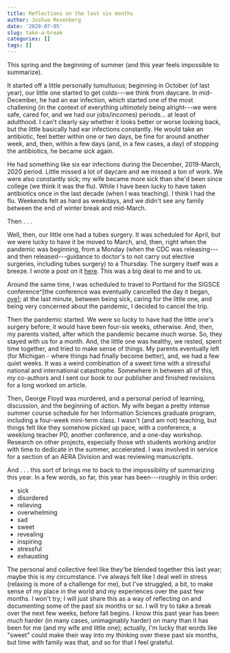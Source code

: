 ```yaml
---
title: Reflections on the last six months
author: Joshua Rosenberg
date: '2020-07-05'
slug: take-a-break
categories: []
tags: []
---
```


This spring and the beginning of summer (and this year feels impossible to
summarize).

It started off a little personally tumultuous; beginning in October (of last
year), our little one started to get colds---we think from daycare. In
mid-December, he had an ear infection, which started one of the most challening
(in the context of everything *ultimately* being alright---we were safe, cared
for, and we had our jobs/incomes) periods... at least of adulthood. I can't
clearly say whether it looks better or worse looking back, but the little
basically had ear infections constantly. He would take an antibiotic, feel
better within one or two days, be fine for around another week, and, then,
within a few days (and, in a few cases, a day) of stopping the antibiotics, he
became sick again.

He had something like six ear infections during the December, 2019-March, 2020
period. Little missed a lot of daycare and we missed a ton of work. We were also
constantly sick; my wife became more sick than she'd been since college (we
think it was the flu). While I have been lucky to have taken antibiotics once in
the last decade (when I was teaching). I think I had the flu. Weekends felt as
hard as weekdays, and we didn't see any family between the end of winter break
and mid-March.

Then . . .

Well, then, our little one had a tubes surgery. It was scheduled for April, but
we were lucky to have it be moved to March, and, then, right when the pandemic
was beginning, from a Monday (when the CDC was releasing---and then
released---guidance to doctor's to not carry out elective surgeries, including
tubes surgery) to a Thursday. The surgery itself was a breeze. I wrote a post on
it [here](https://joshuamrosenberg.com/posts/sickness-and-gratitude/). This was
a big deal to me and to us.

Around the same time, I was scheduled to travel to Portland for the SIGSCE
conference^[the conference was eventually cancelled the day it began,
[oye](https://sigcse2020.sigcse.org/attendees/health-info.html)]; at the last
minute, between being sick, caring for the little one, and being very concerned
about the pandemic, I decided to cancel the trip.

Then the pandemic started. We were so lucky to have had the little one's surgery
before; it would have been four-six weeks, otherwise. And, then, my parents
visited, after which the pandemic became much worse. So, they stayed with us for
a month. And, the little one was healthy, we rested, spent time together, and
tried to make sense of things. My parents eventually left (for Michigan - where
things had finally become better), and, we had a few quiet weeks. It was a weird
combination of a sweet time with a stressful national and international
catastrophe. Somewhere in between all of this, my co-authors and I sent our book
to our publisher and finished revisions for a long worked on article.

Then, George Floyd was murdered, and a personal period of learning, discussion,
and the beginning of action. My wife began a pretty intense summer course schedule for her
Information Sciences graduate program, including a four-week mini-term class. I
wasn't (and am not) teaching, but things felt like they somehow picked up pace,
with a conference, a weeklong teacher PD, another conference, and a one-day workshop. Research
on other projects, especially those wth students working and/or with time to
dedicate in the summer, accelerated. I was involved in service for a section of
an AERA Division and was reviewing manuscripts.

And . . . this sort of brings me to back to the impossibility of summarizing
this year. In a few words, so far, this year has been---roughly in this order:

- sick  
- disordered 
- relieving
- overwhelming  
- sad  
- sweet  
- revealing  
- inspiring  
- stressful  
- exhausting

The personal and collective feel like they'be blended together this last year; 
maybe this is my circumstance. I've always felt like I deal well in stress (relaxing
is more of a challenge for me), but I've struggled, a bit, to make sense of my
place in the world and my experiences over the past few months. I won't try; I
will just share this as a way of reflecting on and documenting some of the past
six months or so. I will try to take a break over the next few weeks, before
fall begins. I know this past year has been *much* harder (in many cases,
unimaginably harder) on many than it has been for me (and my wife and little
one); actually, I'm lucky that words like "sweet" could make their way into my
thinking over these past six months, but time with family was that, and so for
that I feel grateful.